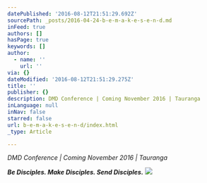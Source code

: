 ```yaml
---
datePublished: '2016-08-12T21:51:29.692Z'
sourcePath: _posts/2016-04-24-b-e-m-a-k-e-s-e-n-d.md
inFeed: true
authors: []
hasPage: true
keywords: []
author:
  - name: ''
    url: ''
via: {}
dateModified: '2016-08-12T21:51:29.275Z'
title: ''
publisher: {}
description: DMD Conference | Coming November 2016 | Tauranga
inLanguage: null
inNav: false
starred: false
url: b-e-m-a-k-e-s-e-n-d/index.html
_type: Article

---
```

_DMD Conference | Coming November 2016 | Tauranga_

_**Be Disciples. Make Disciples. Send Disciples.**_
![](https://the-grid-user-content.s3-us-west-2.amazonaws.com/defbeb84-6f6b-49fe-be3d-9510f69cb35e.jpg)